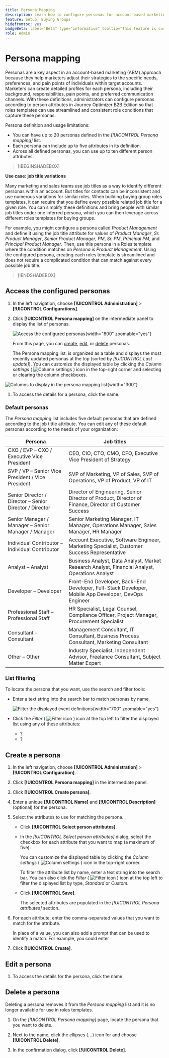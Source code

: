 ```yaml
---
title: Persona Mapping
description: Learn how to configure personas for account-based marketing by mapping person attributes to create streamlined role templates for buying groups.
feature: Setup, Buying Groups
hidefromtoc: yes
badgeBeta: label="Beta" type="informative" tooltip="This feature is currently in a limited beta release"
role: Admin
---
```

# Persona mapping

Personas are a key aspect in an account-based marketing (ABM) approach because they help marketers adjust their strategies to the specific needs, preferences, and pain points of individuals within target accounts. Marketers can create detailed profiles for each persona, including their background, responsibilities, pain points, and preferred communication channels. With these definitions, administrators can configure personas according to person attributes in Journey Optimizer B2B Edition so that roles templates can use streamlined and consistent role conditions that capture these personas.

<!-- Currently there is no insight into what persona goes into what role. With buying group agent, when asked questions about, what should be the size of the buying group, what persona should be in that buying group, what role do they play, etc, then agent will analyze all the data, (opportunity data, engagement data, sales conversation, etc) and informs the user that the buying group needs 7 persona, e.g.CMO, VP of marketing, marketing leader, Marketing ops, etc. 

Then based on what agent informed, users can create a template with those personas. -->
Persona definition and usage limitations:

* You can have up to 20 personas defined in the _[!UICONTROL Persona mapping]_ list.
* Each persona can include up to five attributes in its definition.
* Across all defined personas, you can use up to ten different person attributes.

>[!BEGINSHADEBOX]

**Use case: job title variations**

Many marketing and sales teams use job titles as a way to identify different personas within an account. But titles for contacts can be inconsistent and use numerous variations for similar roles. When building buying group roles templates, it can require that you define every possible related job title for a given role. You can simplify these definitions and bring people with similar job titles under one inferred persona, which you can then leverage across different roles templates for buying groups.

For example, you might configure a persona called _Product Management_ and define it using the job title attribute for values of _Product Manager_, _Sr. Product Manager_, _Senior Product Manager_, _PM_, _Sr. PM_, _Principal PM_, and _Principal Product Manager_. Then, use this persona in a Roles template where the condition matches on _Persona is Product Management_. Using the configured persona, creating each roles template is streamlined and does not require a complicated condition that can match against every possible job title.

>[!ENDSHADEBOX]

## Access the configured personas

1. In the left navigation, choose **[!UICONTROL Administration]** > **[!UICONTROL Configurations]**.

1. Click **[!UICONTROL Persona mapping]** on the intermediate panel to display the list of personas.

   ![Access the configured personas](./assets/configuration-engagement-scoring-list.png){width="800" zoomable="yes"}

   From this page, you can [create](#create-an-engagement-score-model), [edit](#change-the-engagement-weighting-settings), or [delete](#delete-a-persona) personas.

   The Persona mapping list. is organized as a table and displays the most recently updated personas at the top (sorted by _[!UICONTROL Last update]_). You can customize the displayed table by clicking the _Column settings_ ( ![Column settings](../assets/do-not-localize/icon-column-settings.svg) ) icon in the top-right corner and selecting or clearing the column checkboxes.

  ![Columns to display in the persona mapping list](./assets/configuration-engagement-scoring-list-columns.png){width="300"}

1. To access the details for a persona, click the name.
   
### Default personas

The _Persona mapping_ list includes five default personas that are defined according to the job tittle attribute. You can edit any of these default personas according to the needs of your organization:

| Persona | Job titles |
| ------- | ---------- |
| CXO / EVP – CXO / Executive Vice President | CEO, CIO, CTO, CMO, CFO, Executive Vice President of Strategy |
| SVP / VP – Senior Vice President / Vice President | SVP of Marketing, VP of Sales, SVP of Operations, VP of Product, VP of IT |
| Senior Director / Director – Senior Director / Director | Director of Engineering, Senior Director of Product, Director of Finance, Director of Customer Success |
| Senior Manager / Manager – Senior Manager / Manager | Senior Marketing Manager, IT Manager, Operations Manager, Sales Manager, HR Manager |
| Individual Contributor – Individual Contributor | Account Executive, Software Engineer, Marketing Specialist, Customer Success Representative |
| Analyst – Analyst | Business Analyst, Data Analyst, Market Research Analyst, Financial Analyst, Operations Analyst |
| Developer – Developer | Front-End Developer, Back-End Developer, Full-Stack Developer, Mobile App Developer, DevOps Engineer |
| Professional Staff – Professional Staff | HR Specialist, Legal Counsel, Compliance Officer, Project Manager, Procurement Specialist |
| Consultant – Consultant | Management Consultant, IT Consultant, Business Process Consultant, Marketing Consultant |
| Other – Other | Industry Specialist, Independent Advisor, Freelance Consultant, Subject Matter Expert |

### List filtering

To locate the persona that you want, use the search and filter tools:

* Enter a text string into the search bar to match personas by name, 
   
   ![Filter the displayed event definitions](./assets/configuration-events-defs-list-filtered.png){width="700" zoomable="yes"}

* Click the _Filter_ ( ![Filter icon](../assets/do-not-localize/icon-filter.svg) ) icon at the top left to filter the displayed list  using any of these attributes:

   * ?
   * ?

## Create a persona

1. In the left navigation, choose **[!UICONTROL Administration]** > **[!UICONTROL Configuration]**.

1. Click **[!UICONTROL Persona mapping]** in the intermediate panel.

1. Click **[!UICONTROL Create persona]**.

1. Enter a unique **[!UICONTROL Name]** and **[!UICONTROL Description]** (optional) for the persona.

1. Select the attributes to use for matching the persona. 

   * Click **[!UICONTROL Select person attributes]**.

   * In the _[!UICONTROL Select person attributes]_ dialog, select the checkbox for each attribute that you want to map (a maximum of five).

      You can customize the displayed table by clicking the _Column settings_ ( ![Column settings](../assets/do-not-localize/icon-column-settings.svg) ) icon in the top-right corner.   

      To filter the attribute list by name, enter a text string into the search bar. You can also click the _Filter_ ( ![Filter icon](../assets/do-not-localize/icon-filter.svg) ) icon at the top left to filter the displayed list by type, _Standard_ or _Custom_.

   * Click **[!UICONTROL Save]**.

     The selected attributes are populated in the _[!UICONTROL Persona attributes]_ section.

1. For each attribute, enter the comma-separated values that you want to match for the attribute.

   In place of a value, you can also add a prompt that can be used to identify a match. For example, you could enter 

1. Click **[!UICONTROL Create]**.

## Edit a persona

1. To access the details for the persona, click the name.


## Delete a persona

Deleting a persona removes it from the _Persona mapping_ list and it is no longer available for use in roles templates.

1. On the _[!UICONTROL Persona mapping]_ page, locate the persona that you want to delete.

1. Next to the name, click the ellipses (**...**) icon for and choose **[!UICONTROL Delete]**.

1. In the confirmation dialog, click **[!UICONTROL Delete]**.
